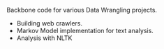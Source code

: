 Backbone code for various Data Wrangling projects.
* Building web crawlers.
* Markov Model implementation for text analysis.
* Analysis with NLTK 